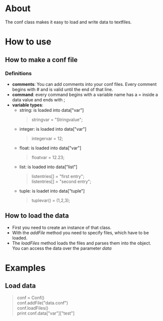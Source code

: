# About
The conf class makes it easy to load and write data to textfiles.

# How to use

## How to make a conf file

### Definitions
* **comments**: You can add comments into your conf files. Every comment begins with # and is valid until the end of that line.
* **command**: every command begins with a variable name has a = inside a data value and ends with ;
* **variable types**:
	* string: is loaded into data["var"]  
		> stringvar = "Stringvalue";
	* integer:  is loaded into data["var"]   
		> integervar = 12;
	* float:  is loaded into data["var"]   
		> floatvar = 12.23;
	* list: is loaded into data["list"]  
		> listentries[] = "first entry";  
		> listentries[] = "second entry";
	* tuple: is loadet into data["tuple"]   
		> tuplevar() = (1,2,3);



## How to load the data

* First you need to create an instance of that class. 
* With the *addFile* method you need to specify files, which have to be loaded.
* The *loadFiles* method loads the files and parses them into the object. You can access the data over the parameter *data*

# Examples

## Load data
> conf = Conf()  
> conf.addFile("data.conf")  
> conf.loadFiles()  
> print conf.data["var"]["test"]
